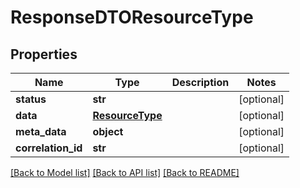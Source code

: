 # ResponseDTOResourceType

## Properties
Name | Type | Description | Notes
------------ | ------------- | ------------- | -------------
**status** | **str** |  | [optional] 
**data** | [**ResourceType**](ResourceType.md) |  | [optional] 
**meta_data** | **object** |  | [optional] 
**correlation_id** | **str** |  | [optional] 

[[Back to Model list]](../README.md#documentation-for-models) [[Back to API list]](../README.md#documentation-for-api-endpoints) [[Back to README]](../README.md)

